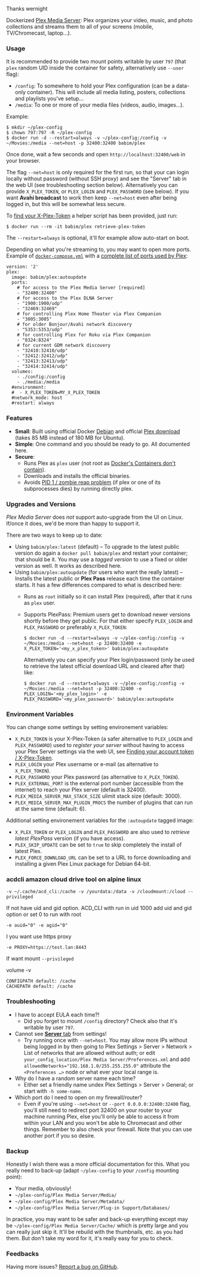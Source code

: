 Thanks wernight

Dockerized [Plex Media Server](https://plex.tv/): Plex organizes your video, music, and photo collections and streams them to all of your screens (mobile, TV/Chromecast, laptop...).


### Usage

It is recommended to provide two mount points writable by user `797` (that `plex` random UID inside the container for safety, alternatively use `--user` flag):

  * `/config`: To somewhere to hold your Plex configuration (can be a data-only container). This will include all media listing, posters, collections and playlists you've setup...
  * `/media`: To one or more of your media files (videos, audio, images...).

Example:

    $ mkdir ~/plex-config
    $ chown 797:797 -R ~/plex-config
    $ docker run -d --restart=always -v ~/plex-config:/config -v ~/Movies:/media --net=host -p 32400:32400 babim/plex

Once done, wait a few seconds and open `http://localhost:32400/web` in your browser.

The flag `--net=host` is only required for the first run, so that your can login locally without password (without SSH proxy) and see the "Server" tab in the web UI (see troubleshooting section below). Alternatively you can provide `X_PLEX_TOKEN`, or `PLEX_LOGIN` and `PLEX_PASSWORD` (see below). If you want **Avahi broadcast** to work then keep `--net=host` even after being logged in, but this will be somewhat less secure.

To [find your X-Plex-Token](https://support.plex.tv/hc/en-us/articles/204059436-Finding-your-account-token-X-Plex-Token) a helper script has been provided, just run:

    $ docker run --rm -it babim/plex retrieve-plex-token

The `--restart=always` is optional, it'll for example allow auto-start on boot.

Depending on what you're streaming to, you may want to open more ports.
Example of [`docker-compose.yml`](https://docs.docker.com/compose/compose-file/) with a
[complete list of ports used by Plex](https://support.plex.tv/hc/en-us/articles/201543147-What-network-ports-do-I-need-to-allow-through-my-firewall-):

    version: '2'
    plex:
      image: babim/plex:autoupdate
      ports:
        # for access to the Plex Media Server [required]
        - "32400:32400"
        # for access to the Plex DLNA Server
        - "1900:1900/udp"
        - "32469:32469"
        # for controlling Plex Home Theater via Plex Companion
        - "3005:3005"
        # for older Bonjour/Avahi network discovery
        - "5353:5353/udp"
        # for controlling Plex for Roku via Plex Companion
        - "8324:8324"
        # for current GDM network discovery
        - "32410:32410/udp"
        - "32412:32412/udp"
        - "32413:32413/udp"
        - "32414:32414/udp"
      volumes:
        - ./config:/config
        - ./media:/media
      #environment:
      #  - X_PLEX_TOKEN=MY_X_PLEX_TOKEN
      #network_mode: host
      #restart: always

### Features

  * **Small**: Built using official Docker [Debian](https://registry.hub.docker.com/_/debian/) and official [Plex download](https://plex.tv/downloads) (takes 85 MB instead of 180 MB for Ubuntu).
  * **Simple**: One command and you should be ready to go. All documented here.
  * **Secure**:
      * Runs Plex as `plex` user (not root as [Docker's Containers don't contain](http://www.projectatomic.io/blog/2014/09/yet-another-reason-containers-don-t-contain-kernel-keyrings/)).
      * Downloads and installs the official binaries.
      * Avoids [PID 1 / zombie reap problem](https://blog.phusion.nl/2015/01/20/docker-and-the-pid-1-zombie-reaping-problem/) (if plex or one of its subprocesses dies) by running directly plex.

### Upgrades and Versions

*Plex Media Server* does *not* support auto-upgrade from the UI on Linux. If/once it does, we'd be more than happy to support it.

There are two ways to keep up to date:

  * Using `babim/plex:latest` (default) – To upgrade to the latest public version do again a `docker pull babim/plex` and restart your container; that should be it. You may use a *tagged version* to use a fixed or older version as well. It works as described here.
  * Using `babim/plex:autoupdate` (for users who want the really latest) – Installs the latest public or **Plex Pass** release each time the container starts. It has a few differences compared to what is described here:
      * Runs as `root` initially so it can install Plex (required), after that it runs as `plex` user.
      * Supports PlexPass: Premium users get to download newer versions shortly before they get public. For that either specify `PLEX_LOGIN` and `PLEX_PASSWORD` or preferably `X_PLEX_TOKEN`:

            $ docker run -d --restart=always -v ~/plex-config:/config -v ~/Movies:/media --net=host -p 32400:32400 -e X_PLEX_TOKEN='<my_x_plex_token>' babim/plex:autoupdate

        Alternatively you can specify your Plex login/password (only be used to retrieve the latest official download URL and cleared after that) like:

            $ docker run -d --restart=always -v ~/plex-config:/config -v ~/Movies:/media --net=host -p 32400:32400 -e PLEX_LOGIN='<my_plex_login>' -e PLEX_PASSWORD='<my_plex_password>' babim/plex:autoupdate


### Environment Variables

You can change some settings by setting environement variables:

  * `X_PLEX_TOKEN` is your X-Plex-Token (a safer alternative to `PLEX_LOGIN` and `PLEX_PASSWORD`) used to *register your server* without having to access your Plex Server settings via the web UI, see [Finding your account token / X-Plex-Token](https://support.plex.tv/hc/en-us/articles/204059436).
  * `PLEX_LOGIN` your Plex username or e-mail (as alternative to `X_PLEX_TOKEN`).
  * `PLEX_PASSWORD` your Plex password (as alternative to `X_PLEX_TOKEN`).
  * `PLEX_EXTERNAL_PORT` is the external port number (accessible from the internet) to reach your Plex server (default is 32400).
  * `PLEX_MEDIA_SERVER_MAX_STACK_SIZE` ulimit stack size (default: 3000).
  * `PLEX_MEDIA_SERVER_MAX_PLUGIN_PROCS` the number of plugins that can run at the same time (default: 6).

Additional setting environement variables for the `:autoupdate` tagged image:

  * `X_PLEX_TOKEN` or `PLEX_LOGIN` and `PLEX_PASSWORD` are also used to *retrieve latest PlexPass* version (if you have access).
  * `PLEX_SKIP_UPDATE` can be set to `true` to skip completely the install of latest Plex.
  * `PLEX_FORCE_DOWNLOAD_URL` can be set to a URL to force downloading and installing a given Plex Linux package for Debian 64-bit.

### acdcli amazon cloud drive tool on alpine linux
```
-v ~/.cache/acd_cli:/cache -v /yourdata:/data -v /cloudmount:/cloud --privileged
```
If not have uid and gid option. ACD_CLI with run in uid 1000 add uid and gid option
or set 0 to run with root
```
-e auid="0" -e agid="0"
```
I you want use https proxy
```
-e PROXY=https://test.lan:8443
```
If want mount
`--privileged`

volume -v
```
CONFIGPATH default: /cache
CACHEPATH default: /cache
```


### Troubleshooting

  * I have to accept EULA each time?!
      * Did you forget to mount `/config` directory? Check also that it's writable by user `797`.
  * Cannot see [**Server** tab](http://localhost:32400/web/index.html#!/settings/server) from settings!
      * Try running once with `--net=host`. You may allow more IPs without being logged in by then going to Plex Settings > Server > Network > List of networks that are allowed without auth; or edit `your_config_location/Plex Media Server/Preferences.xml` and add `allowedNetworks="192.168.1.0/255.255.255.0"` attribute the `<Preferences …>` node or what ever your local range is.
  * Why do I have a random server name each time?
      * Either set a friendly name undex Plex Settings > Server > General; or start with `-h some-name`.
  * Which port do I need to open on my firewall/router?
      * Even if you're using `--net=host` or `--port 0.0.0.0:32400:32400` flag, you'll still need to redirect port 32400 on your router to your machine running Plex, else you'll only be able to access it from within your LAN and you won't be able to Chromecast and other things. Remember to also check your firewall. Note that you can use another port if you so desire.

### Backup

Honestly I wish there was a more official documentation for this. What you really need to back-up (adapt `~/plex-config` to
your `/config` mounting point):

  * Your media, obviously!
  * `~/plex-config/Plex Media Server/Media/`
  * `~/plex-config/Plex Media Server/Metadata/`
  * `~/plex-config/Plex Media Server/Plug-in Support/Databases/`

In practice, you may want to be safer and back-up everything except may be `~/plex-config/Plex Media Server/Cache/`
which is pretty large and you can really just skip it. It'll be rebuild with the thumbnails, etc. as you had them.
But don't take my word for it, it's really easy for you to check.


### Feedbacks

Having more issues? [Report a bug on GitHub](https://github.com/wernight/docker-plex-media-server/issues).
